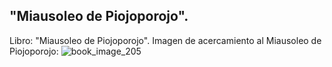 ## "Miausoleo de Piojoporojo".
Libro: "Miausoleo de Piojoporojo".
Imagen de acercamiento al Miausoleo de Piojoporojo:
![book_image_205](https://media.discordapp.net/attachments/1105643336989159555/1105647941961654343/205.jpg)